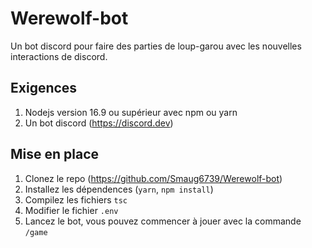 # Werewolf-bot
Un bot discord pour faire des parties de loup-garou avec les nouvelles interactions de discord.

## Exigences

1) Nodejs version 16.9 ou supérieur avec npm ou yarn
2) Un bot discord (https://discord.dev)

## Mise en place

1) Clonez le repo (https://github.com/Smaug6739/Werewolf-bot)
2) Installez les dépendences (`yarn`, `npm install`)
3) Compilez les fichiers `tsc`
4) Modifier le fichier `.env`
5) Lancez le bot, vous pouvez commencer à jouer avec la commande `/game`
